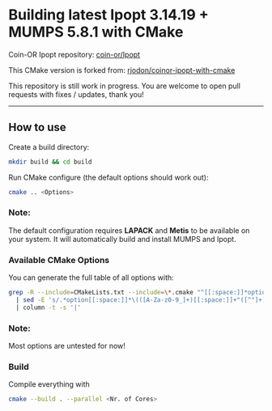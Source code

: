 # Building latest Ipopt 3.14.19 + MUMPS 5.8.1 with CMake

Coin-OR Ipopt repository: [coin-or/Ipopt](https://github.com/coin-or/Ipopt.git)

This CMake version is forked from: [rjodon/coinor-ipopt-with-cmake](https://github.com/rjodon/coinor-ipopt-with-cmake.git)

This repository is still work in progress. You are welcome to open pull requests with fixes / updates, thank you!

---

## How to use

Create a build directory:
```bash
mkdir build && cd build
```

Run CMake configure (the default options should work out):
```bash
cmake .. <Options>
```

### Note:
The default configuration requires **LAPACK** and **Metis** to be available on your system.
It will automatically build and install MUMPS and Ipopt.

### Available CMake Options

You can generate the full table of all options with:
```bash
grep -R --include=CMakeLists.txt --include=\*.cmake "^[[:space:]]*option(" . \
  | sed -E 's/.*option[[:space:]]*\(([A-Za-z0-9_]+)[[:space:]]+"([^"]+)"[[:space:]]+([A-Z]+)\).*/|\1|\2|\3|/' \
  | column -t -s '|'
```

### Note:
Most options are untested for now!

### Build

Compile everything with
```bash
cmake --build . --parallel <Nr. of Cores>
```